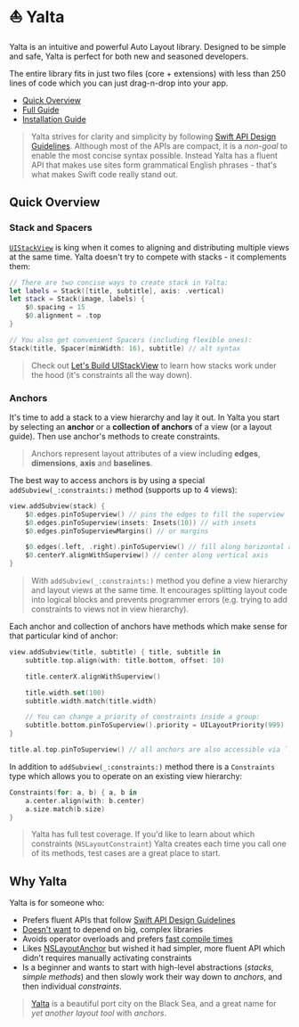 # ⛵️ Yalta

Yalta is an intuitive and powerful Auto Layout library. Designed to be simple and safe, Yalta is perfect for both new and seasoned developers.

The entire library fits in just two files (core + extensions) with less than 250 lines of code which you can just drag-n-drop into your app.

- [Quick Overview](#quick-overview)
- [Full Guide](https://github.com/kean/Yalta/blob/master/Docs/YaltaGuide.md)
- [Installation Guide](https://github.com/kean/Yalta/blob/master/Docs/InstallationGuide.md)

> Yalta strives for clarity and simplicity by following [Swift API Design Guidelines](https://swift.org/documentation/api-design-guidelines/). Although most of the APIs are compact, it is a *non-goal* to enable the most concise syntax possible. Instead Yalta has a fluent API that makes use sites form grammatical English phrases - that's what makes Swift code really stand out.


## Quick Overview

### Stack and Spacers

[`UIStackView`](https://developer.apple.com/documentation/uikit/uistackview) is king when it comes to aligning and distributing multiple views at the same time. Yalta doesn't try to compete with stacks - it complements them: 

```swift
// There are two concise ways to create stack in Yalta:
let labels = Stack([title, subtitle], axis: .vertical)
let stack = Stack(image, labels) {
    $0.spacing = 15
    $0.alignment = .top
}

// You also get convenient Spacers (including flexible ones):
Stack(title, Spacer(minWidth: 16), subtitle) // alt syntax
```

> Check out [Let's Build UIStackView](https://kean.github.io/post/lets-build-uistackview) to learn how stacks work under the hood (it's constraints all the way down).


### Anchors

It's time to add a stack to a view hierarchy and lay it out. In Yalta you start by selecting an **anchor** or a **collection of anchors** of a view (or a layout guide). Then use anchor's methods to create constraints.

> Anchors represent layout attributes of a view including **edges**, **dimensions**, **axis** and **baselines**.

The best way to access anchors is by using a special `addSubview(_:constraints:)` method (supports up to 4 views):

```swift
view.addSubview(stack) {
    $0.edges.pinToSuperview() // pins the edges to fill the superview
    $0.edges.pinToSuperview(insets: Insets(10)) // with insets
    $0.edges.pinToSuperviewMargins() // or margins

    $0.edges(.left, .right).pinToSuperview() // fill along horizontal axis
    $0.centerY.alignWithSuperview() // center along vertical axis
}
```

> With `addSubview(_:constraints:)` method you define a view hierarchy and layout views at the same time. It encourages splitting layout code into logical blocks and prevents programmer errors (e.g. trying to add constraints to views not in view hierarchy). 


Each anchor and collection of anchors have methods which make sense for that particular kind of anchor:

```swift
view.addSubview(title, subtitle) { title, subtitle in
    subtitle.top.align(with: title.bottom, offset: 10)

    title.centerX.alignWithSuperview()

    title.width.set(100)
    subtitle.width.match(title.width)

    // You can change a priority of constraints inside a group:
    subtitle.bottom.pinToSuperview().priority = UILayoutPriority(999)
}

title.al.top.pinToSuperview() // all anchors are also accessible via `.al` proxy
```

In addition to `addSubview(_:constraints:)` method there is a `Constraints` type which allows you to operate on an existing view hierarchy:

```swift
Constraints(for: a, b) { a, b in
    a.center.align(with: b.center)
    a.size.match(b.size)
}
```

> Yalta has full test coverage. If you'd like to learn about which constraints (`NSLayoutConstraint`) Yalta creates each time you call one of its methods, test cases are a great place to start.


## Why Yalta

Yalta is for someone who:

- Prefers fluent APIs that follow [Swift API Design Guidelines](https://swift.org/documentation/api-design-guidelines/)
- [Doesn't want](http://chris.eidhof.nl/post/micro-autolayout-dsl/) to depend on big, complex libraries
- Avoids operator overloads and prefers [fast compile times](https://github.com/robb/Cartography/issues/215)
- Likes [NSLayoutAnchor](https://developer.apple.com/library/ios/documentation/AppKit/Reference/NSLayoutAnchor_ClassReference/index.html) but wished it had simpler, more fluent API which didn't requires manually activating constraints
- Is a beginner and wants to start with high-level abstractions (*stacks*, *simple methods*) and then slowly work their way down to *anchors*, and then individual *constraints*.

> [Yalta](https://en.wikipedia.org/wiki/Yalta) is a beautiful port city on the Black Sea, and a great name for *yet another layout tool* with *anchors*.
